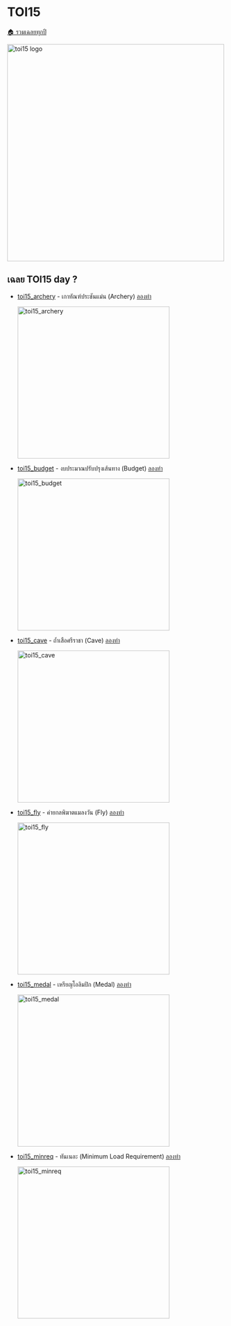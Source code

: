 <!-- @codegen_toi begin -->
<!-- ! THIS IS AUTO GENERATE DOCS. CHANGE THIS WILL RESULT NOTHING -->
# TOI15

[🏠 รวมเฉลยทุกปี](../)

<img width="500" alt="toi15 logo" src="https://github.com/krist7599555/toi/assets/19445033/80c80822-7583-4bcd-a705-dae3eacdee85">

<!-- ! THIS IS AUTO GENERATE DOCS. CHANGE THIS WILL RESULT NOTHING -->
## เฉลย TOI15 day ?

- [toi15_archery](./toi15/toi15_archery) - เกาทัณฑ์ประชันแม่น (Archery) [ลองทำ](https://beta.programming.in.th/tasks/toi15_archery)

  <img width="350" alt="toi15_archery" src="https://github.com/krist7599555/toi/assets/19445033/80c80822-7583-4bcd-a705-dae3eacdee85">

- [toi15_budget](./toi15/toi15_budget) - งบประมาณปรับปรุงเส้นทาง (Budget) [ลองทำ](https://beta.programming.in.th/tasks/toi15_budget)

  <img width="350" alt="toi15_budget" src="https://github.com/krist7599555/toi/assets/19445033/80c80822-7583-4bcd-a705-dae3eacdee85">

- [toi15_cave](./toi15/toi15_cave) - ถ้ำเสือศรีราชา (Cave) [ลองทำ](https://beta.programming.in.th/tasks/toi15_cave)

  <img width="350" alt="toi15_cave" src="https://github.com/krist7599555/toi/assets/19445033/80c80822-7583-4bcd-a705-dae3eacdee85">

- [toi15_fly](./toi15/toi15_fly) - ค่ายกลพิฆาตแมลงวัน (Fly) [ลองทำ](https://beta.programming.in.th/tasks/toi15_fly)

  <img width="350" alt="toi15_fly" src="https://github.com/krist7599555/toi/assets/19445033/80c80822-7583-4bcd-a705-dae3eacdee85">

- [toi15_medal](./toi15/toi15_medal) - เหรียญโอลิมปิก (Medal) [ลองทำ](https://beta.programming.in.th/tasks/toi15_medal)

  <img width="350" alt="toi15_medal" src="https://github.com/krist7599555/toi/assets/19445033/80c80822-7583-4bcd-a705-dae3eacdee85">

- [toi15_minreq](./toi15/toi15_minreq) - ทันเนอะ (Minimum Load Requirement) [ลองทำ](https://beta.programming.in.th/tasks/toi15_minreq)

  <img width="350" alt="toi15_minreq" src="https://github.com/krist7599555/toi/assets/19445033/80c80822-7583-4bcd-a705-dae3eacdee85">
<!-- @codegen_toi end -->
